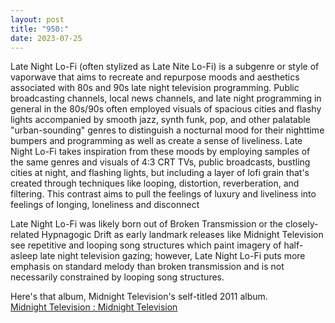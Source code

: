 ```yaml
---
layout: post
title: "950:"
date: 2023-07-25
---
```


Late Night Lo-Fi (often stylized as Late Nite Lo-Fi) is a subgenre or style of vaporwave that aims to recreate  and repurpose moods and aesthetics associated with 80s and 90s late night television programming. Public broadcasting channels, local news channels, and late night programming in general in the 80s/90s often employed visuals of spacious cities and flashy lights accompanied by smooth jazz, synth funk, pop, and other palatable "urban-sounding" genres to distinguish a nocturnal mood for their nighttime bumpers and programming as well as create a sense of liveliness. Late Night Lo-Fi takes inspiration from these moods by employing samples of the same genres and visuals of 4:3 CRT TVs, public broadcasts, bustling cities at night, and flashing lights, but including a layer of lofi grain that's created through techniques like looping, distortion, reverberation, and filtering. This contrast aims to pull the feelings of luxury and liveliness into feelings of longing, loneliness and disconnect

Late Night Lo-Fi was likely born out of Broken Transmission or the closely-related Hypnagogic Drift as early landmark releases like Midnight Television see repetitive and looping song structures which paint imagery of half-asleep late night television gazing; however, Late Night Lo-Fi puts more emphasis on standard melody than broken transmission and is not necessarily constrained by looping song structures.

Here's that album, Midnight Television's self-titled 2011 album.  
[Midnight Television : Midnight Television](https://youtu.be/MBWIlv6jKiE)
